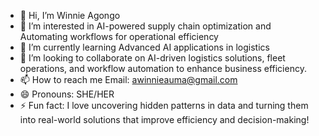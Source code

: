 - 👋 Hi, I’m Winnie Agongo
- 👀 I’m interested in AI-powered supply chain optimization and Automating workflows for operational efficiency
- 🌱 I’m currently learning Advanced AI applications in logistics
- 💞️ I’m looking to collaborate on AI-driven logistics solutions, fleet operations, and workflow automation to enhance business efficiency.
- 📫 How to reach me Email: awinnieauma@gmail.com
- 😄 Pronouns: SHE/HER
- ⚡ Fun fact: I love uncovering hidden patterns in data and turning them into real-world solutions that improve efficiency and decision-making!

<!---
winnier-ops/winnier-ops is a ✨ special ✨ repository because its `README.md` (this file) appears on your GitHub profile.
You can click the Preview link to take a look at your changes.
--->
